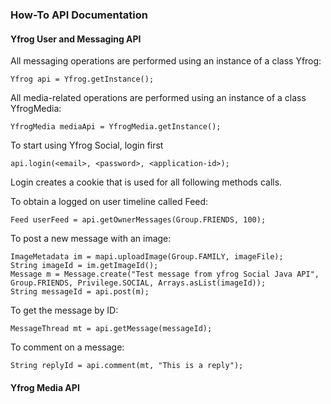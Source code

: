 ### How-To API Documentation

#### Yfrog User and Messaging API 

All messaging operations are performed using an instance of a class Yfrog:

    Yfrog api = Yfrog.getInstance();
    
All media-related operations are performed using an instance of a class YfrogMedia:

    YfrogMedia mediaApi = YfrogMedia.getInstance();    

To start using Yfrog Social, login first

    api.login(<email>, <password>, <application-id>);

Login creates a cookie that is used for all following methods calls.

To obtain a logged on user timeline called Feed:

    Feed userFeed = api.getOwnerMessages(Group.FRIENDS, 100);
    
To post a new message with an image:

    ImageMetadata im = mapi.uploadImage(Group.FAMILY, imageFile);
    String imageId = im.getImageId();
    Message m = Message.create("Test message from yfrog Social Java API", Group.FRIENDS, Privilege.SOCIAL, Arrays.asList(imageId));
    String messageId = api.post(m);

To get the message by ID:

    MessageThread mt = api.getMessage(messageId);
     
To comment on a message:

    String replyId = api.comment(mt, "This is a reply");


<!--
<table>
<tr><th>name</th><th>required</th><th>description</th></tr>
<tr><td>login</td><td>yes</td><td>desc here</td></tr>
</table>
-->

#### Yfrog Media API 
